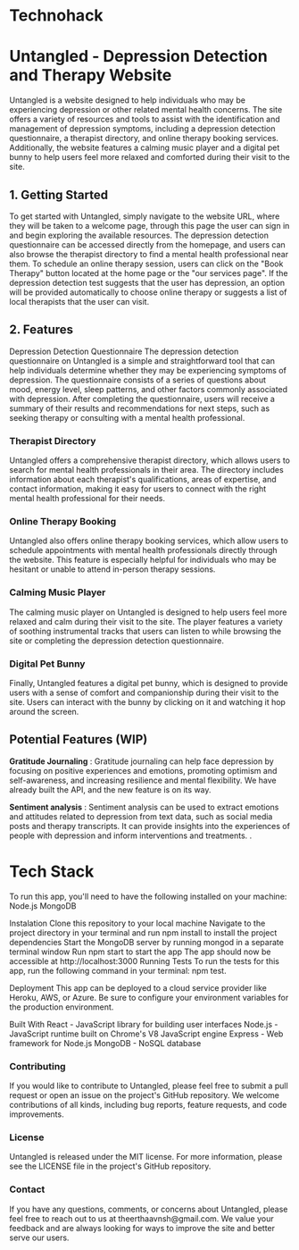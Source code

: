 # Technohack

<h1> <b> Untangled - Depression Detection and Therapy Website </b> </h1>

Untangled is a website designed to help individuals who may be experiencing depression or other related mental health concerns. The site offers a variety of resources and tools to assist with the identification and management of depression symptoms, including a depression detection questionnaire, a therapist directory, and online therapy booking services. Additionally, the website features a calming music player and a digital pet bunny to help users feel more relaxed and comforted during their visit to the site.

<h2> 1. Getting Started  </h2>

To get started with Untangled, simply navigate to the website URL, where they will be taken to a welcome page, through this page the user can sign in and begin exploring the available resources. The depression detection questionnaire can be accessed directly from the homepage, and users can also browse the therapist directory to find a mental health professional near them. To schedule an online therapy session, users can click on the "Book Therapy" button located at the home page or the "our services page". If the depression detection test suggests that the user has depression, an option will be provided automatically to choose online therapy or suggests a list of local therapists that the user can visit. 

<h2> 2. Features </h2>
Depression Detection Questionnaire
The depression detection questionnaire on Untangled is a simple and straightforward tool that can help individuals determine whether they may be experiencing symptoms of depression. The questionnaire consists of a series of questions about mood, energy level, sleep patterns, and other factors commonly associated with depression. After completing the questionnaire, users will receive a summary of their results and recommendations for next steps, such as seeking therapy or consulting with a mental health professional.

<h3> Therapist Directory </h3>
Untangled offers a comprehensive therapist directory, which allows users to search for mental health professionals in their area. The directory includes information about each therapist's qualifications, areas of expertise, and contact information, making it easy for users to connect with the right mental health professional for their needs.

<h3> Online Therapy Booking </h3>
Untangled also offers online therapy booking services, which allow users to schedule appointments with mental health professionals directly through the website. This feature is especially helpful for individuals who may be hesitant or unable to attend in-person therapy sessions.

<h3> Calming Music Player </h3>
The calming music player on Untangled is designed to help users feel more relaxed and calm during their visit to the site. The player features a variety of soothing instrumental tracks that users can listen to while browsing the site or completing the depression detection questionnaire.

<h3> Digital Pet Bunny </h3>
Finally, Untangled features a digital pet bunny, which is designed to provide users with a sense of comfort and companionship during their visit to the site. Users can interact with the bunny by clicking on it and watching it hop around the screen.

<h2> Potential Features (WIP) </h2>
 <b>Gratitude Journaling</b> : Gratitude journaling can help face depression by focusing on positive experiences and emotions, promoting optimism and self-awareness, and increasing resilience and mental flexibility. We have already built the API, and the new feature is on its way. 
 
 <b>Sentiment analysis</b> : Sentiment analysis can be used to extract emotions and attitudes related to depression from text data, such as social media posts and therapy transcripts. It can provide insights into the experiences of people with depression and inform interventions and treatments.
 .
 <h1> <b> Tech Stack </b> </h1> 
 
To run this app, you'll need to have the following installed on your machine:
Node.js
MongoDB

Instalation
Clone this repository to your local machine
Navigate to the project directory in your terminal and run npm install to install the project dependencies
Start the MongoDB server by running mongod in a separate terminal window
Run npm start to start the app
The app should now be accessible at http://localhost:3000
Running Tests
To run the tests for this app, run the following command in your terminal: npm test.

Deployment
This app can be deployed to a cloud service provider like Heroku, AWS, or Azure. Be sure to configure your environment variables for the production environment.

Built With
React - JavaScript library for building user interfaces
Node.js - JavaScript runtime built on Chrome's V8 JavaScript engine
Express - Web framework for Node.js
MongoDB - NoSQL database

<h3> Contributing </h3>
If you would like to contribute to Untangled, please feel free to submit a pull request or open an issue on the project's GitHub repository. We welcome contributions of all kinds, including bug reports, feature requests, and code improvements.

<h3> License </h3>
Untangled is released under the MIT license. For more information, please see the LICENSE file in the project's GitHub repository.

<h3> Contact </h3> 
If you have any questions, comments, or concerns about Untangled, please feel free to reach out to us at theerthaavnsh@gmail.com. We value your feedback and are always looking for ways to improve the site and better serve our users.
